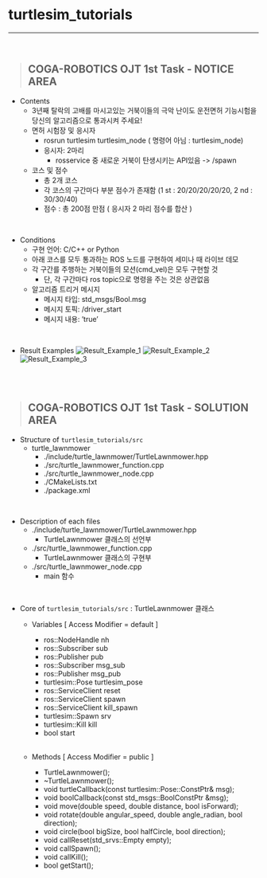 # turtlesim_tutorials

---
<br/>

> ## COGA-ROBOTICS OJT 1st Task - NOTICE AREA

- Contents
  - 3년째 탈락의 고배를 마시고있는 거북이들의 극악 난이도 운전면허 기능시험을 당신의 알고리즘으로 통과시켜 주세요!
  - 면허 시험장 및 응시자
    - rosrun turtlesim turtlesim_node ( 명령어 아님 : turtlesim_node)
    - 응시자: 2마리
      - rosservice 중 새로운 거북이 탄생시키는 API있음 -> /spawn
  - 코스 및 점수
    - 총 2개 코스
    - 각 코스의 구간마다 부분 점수가 존재함 (1 st : 20/20/20/20/20, 2 nd : 30/30/40)
    - 점수 : 총 200점 만점 ( 응시자 2 마리 점수를 합산 )

<br/>

- Conditions
  - 구현 언어: C/C++ or Python
  - 아래 코스를 모두 통과하는 ROS 노드를 구현하여 세미나 때 라이브 데모
  - 각 구간를 주행하는 거북이들의 모션(cmd_vel)은 모두 구현할 것
    - 단, 각 구간마다 ros topic으로 명령을 주는 것은 상관없음
  - 알고리즘 트리거 메시지
    - 메시지 타입: std_msgs/Bool.msg
    - 메시지 토픽: /driver_start
    - 메시지 내용: ’true’

<br/>

- Result Examples
![Result_Example_1](./assets/Result_Example_1.png)
![Result_Example_2](./assets/Result_Example_2.png)
![Result_Example_3](./assets/Result_Example_3.png)

<br/><br/>

> ## COGA-ROBOTICS OJT 1st Task - SOLUTION AREA

- Structure of `turtlesim_tutorials/src`
  - turtle_lawnmower
    - ./include/turtle_lawnmower/TurtleLawnmower.hpp
    - ./src/turtle_lawnmower_function.cpp
    - ./src/turtle_lawnmower_node.cpp
    - ./CMakeLists.txt
    - ./package.xml

<br/>

- Description of each files
  - ./include/turtle_lawnmower/TurtleLawnmower.hpp
    - TurtleLawnmower 클래스의 선언부
  - ./src/turtle_lawnmower_function.cpp
    - TurtleLawnmower 클래스의 구현부
  - ./src/turtle_lawnmower_node.cpp
    - main 함수

<br/>

- Core of `turtlesim_tutorials/src` : TurtleLawnmower 클래스

  - Variables [ Access Modifier = default ]
    - ros::NodeHandle nh
    - ros::Subscriber sub
    - ros::Publisher pub
    - ros::Subscriber msg_sub
    - ros::Publisher msg_pub
    - turtlesim::Pose turtlesim_pose
    - ros::ServiceClient reset
    - ros::ServiceClient spawn
    - ros::ServiceClient kill_spawn
    - turtlesim::Spawn srv
    - turtlesim::Kill kill
    - bool start<br/><br/>

  - Methods [ Access Modifier = public ]
    - TurtleLawnmower();
    - ~TurtleLawnmower();
    - void turtleCallback(const turtlesim::Pose::ConstPtr& msg);
    - void boolCallback(const std_msgs::BoolConstPtr &msg);
    - void move(double speed, double distance, bool isForward);
    - void rotate(double angular_speed, double angle_radian, bool direction);
    - void circle(bool bigSize, bool halfCircle, bool direction);
    - void callReset(std_srvs::Empty empty);
    - void callSpawn();
    - void callKill();
    - bool getStart();